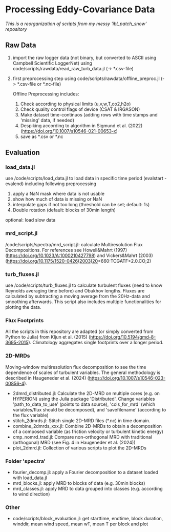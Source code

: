 # Processing Eddy-Covariance Data

*This is a reorganization of scripts from my messy 'ibl_patch_snow' repository*

## Raw Data

1. import the raw logger data (not binary, but converted to ASCII using Campbell Scientific LoggerNet) using code/scripts/rawdata/read_raw_turb_data.jl (-> *.csv-file)
2. first preprocessing step using code/scripts/rawdata/offline_preproc.jl (-> *.csv-file or *.nc-file)
    
    Offline Preprocessing includes:
    1. Check according to physical limits (u,v,w,T,co2,h2o)
    2. Check quality control flags of device (CSAT & IRGASON)
    3. Make dataset time-continuos (adding rows with time stamps and 'missing' data, if needed)
    4. Despiking according to algorithm in Sigmund et al. (2022) (https://doi.org/10.1007/s10546-021-00653-x)
    5. save as *.csv or *.nc

## Evaluation

### load_data.jl

use /code/scripts/load_data.jl to load data in specific time period (evalstart - evalend) including following preprocessing
1. apply a NaN mask where data is not usable
2. show how much of data is missing or NaN
3. interpolate gaps if not too long (threshold can be set; default: 1s)
4. Double rotation (default: blocks of 30min length)

optional: load slow data

### mrd_script.jl
/code/scripts/spectra/mrd_script.jl: calculate Multiresolution Flux Decompositions. For references see Howell&Mahrt (1997) (https://doi.org/10.1023/A:1000210427798) and Vickers&Mahrt (2003) (https://doi.org/10.1175/1520-0426(2003)20<660:TCGATF>2.0.CO;2)

### turb_fluxes.jl

use /code/scripts/turb_fluxes.jl to calculate turbulent fluxes (need to know Reynolds averaging time before) and Obukhov lengths. Fluxes are calculated by subtracting a moving average from the 20Hz-data and smoothing afterwards. This script also includes multiple functionalities for plotting the data.

### Flux Footprints

All the scripts in this repository are adapted (or simply converted from Python to Julia) from Kljun et al. (2015) (https://doi.org/10.5194/gmd-8-3695-2015). Climatology aggregates single footprints over a longer period.

### 2D-MRDs
Moving-window multiresolution flux decomposition to see the time dependence of scales of turbulent variables. The general methodology is described in Haugeneder et al. (2024) (https://doi.org/10.1007/s10546-023-00856-4).

- 2dmrd_distributed.jl: Calculate the 2D-MRD on multiple cores (e.g. on HYPERION) using the Julia package 'Distributed'. Change variables 'path_to_data_to_use' (points to data source), 'cols_for_mrd' (which variables/flux should be decomposed), and 'savefilename' (according to the flux variable)
- stitch_2dmrds.jl: Stitch single 2D-MRD files (*.nc) in time domain.
- combine_2dmrds_xxx.jl: Combine 2D-MRDs to obtain a decomposition of a composed variable (as friction velocity or turbulent kinetic energy)
- cmp_nomrd_trad.jl: Compare non-orthogonal MRD with traditional (orthogonal) MRD (see Fig. 4 in Haugeneder et al. (2024))
- plot_2dmrd.jl: Collection of various scripts to plot the 2D-MRDs

### Folder 'spectra'
- fourier_decomp.jl: apply a Fourier decomposition to a dataset loaded with load_data.jl
- mrd_blocks.jl: apply MRD to blocks of data (e.g. 30min blocks)
- mrd_classes.jl: apply MRD to data grouped into classes (e.g. according to wind direction)

### Other
- code/scripts/block_evaluation.jl: get starttime, endtime, block duration, winddir, mean wind speed, mean wT, mean T per block and plot

